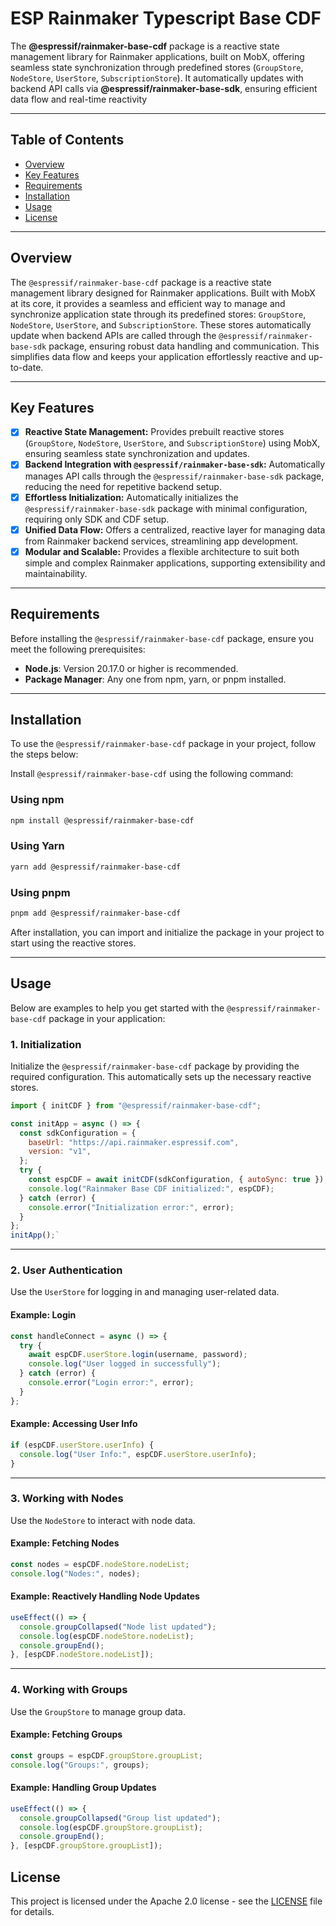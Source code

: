 # ESP Rainmaker Typescript Base CDF

The **@espressif/rainmaker-base-cdf** package is a reactive state management library for Rainmaker applications, built on MobX, offering seamless state synchronization through predefined stores (`GroupStore`, `NodeStore`, `UserStore`, `SubscriptionStore`). It automatically updates with backend API calls via **@espressif/rainmaker-base-sdk**, ensuring efficient data flow and real-time reactivity

---

## Table of Contents

- [Overview](#overview)
- [Key Features](#key-features)
- [Requirements](#requirements)
- [Installation](#installation)
- [Usage](#usage)
- [License](#license)

---

## Overview

The `@espressif/rainmaker-base-cdf` package is a reactive state management library designed for Rainmaker applications. Built with MobX at its core, it provides a seamless and efficient way to manage and synchronize application state through its predefined stores: `GroupStore`, `NodeStore`, `UserStore`, and `SubscriptionStore`. These stores automatically update when backend APIs are called through the `@espressif/rainmaker-base-sdk` package, ensuring robust data handling and communication. This simplifies data flow and keeps your application effortlessly reactive and up-to-date.

---

## Key Features

- [x] **Reactive State Management:** Provides prebuilt reactive stores (`GroupStore`, `NodeStore`, `UserStore`, and `SubscriptionStore`) using MobX, ensuring seamless state synchronization and updates.
- [x] **Backend Integration with `@espressif/rainmaker-base-sdk`:** Automatically manages API calls through the `@espressif/rainmaker-base-sdk` package, reducing the need for repetitive backend setup.
- [x] **Effortless Initialization:** Automatically initializes the `@espressif/rainmaker-base-sdk` package with minimal configuration, requiring only SDK and CDF setup.
- [x] **Unified Data Flow:** Offers a centralized, reactive layer for managing data from Rainmaker backend services, streamlining app development.
- [x] **Modular and Scalable:** Provides a flexible architecture to suit both simple and complex Rainmaker applications, supporting extensibility and maintainability.

---

## Requirements

Before installing the `@espressif/rainmaker-base-cdf` package, ensure you meet the following prerequisites:

- **Node.js**: Version 20.17.0 or higher is recommended.
- **Package Manager**: Any one from npm, yarn, or pnpm installed.

---

## Installation

To use the `@espressif/rainmaker-base-cdf` package in your project, follow the steps below:

Install `@espressif/rainmaker-base-cdf` using the following command:

### Using npm

```bash
npm install @espressif/rainmaker-base-cdf
```

### Using Yarn

```bash
yarn add @espressif/rainmaker-base-cdf
```

### Using pnpm

```bash
pnpm add @espressif/rainmaker-base-cdf
```

After installation, you can import and initialize the package in your project to start using the reactive stores.

---

## Usage

Below are examples to help you get started with the `@espressif/rainmaker-base-cdf` package in your application:

### 1. **Initialization**

Initialize the `@espressif/rainmaker-base-cdf` package by providing the required configuration. This automatically sets up the necessary reactive stores.

```javascript
import { initCDF } from "@espressif/rainmaker-base-cdf";

const initApp = async () => {
  const sdkConfiguration = {
    baseUrl: "https://api.rainmaker.espressif.com",
    version: "v1",
  };
  try {
    const espCDF = await initCDF(sdkConfiguration, { autoSync: true });
    console.log("Rainmaker Base CDF initialized:", espCDF);
  } catch (error) {
    console.error("Initialization error:", error);
  }
};
initApp();`
```

---

### 2. **User Authentication**

Use the `UserStore` for logging in and managing user-related data.

#### Example: Login

```javascript
const handleConnect = async () => {
  try {
    await espCDF.userStore.login(username, password);
    console.log("User logged in successfully");
  } catch (error) {
    console.error("Login error:", error);
  }
};
```

#### Example: Accessing User Info

```javascript
if (espCDF.userStore.userInfo) {
  console.log("User Info:", espCDF.userStore.userInfo);
}
```

---

### 3. **Working with Nodes**

Use the `NodeStore` to interact with node data.

#### Example: Fetching Nodes

```javascript
const nodes = espCDF.nodeStore.nodeList;
console.log("Nodes:", nodes);
```

#### Example: Reactively Handling Node Updates

```javascript
useEffect(() => {
  console.groupCollapsed("Node list updated");
  console.log(espCDF.nodeStore.nodeList);
  console.groupEnd();
}, [espCDF.nodeStore.nodeList]);
```

---

### 4. **Working with Groups**

Use the `GroupStore` to manage group data.

#### Example: Fetching Groups

```javascript
const groups = espCDF.groupStore.groupList;
console.log("Groups:", groups);
```

#### Example: Handling Group Updates

```javascript
useEffect(() => {
  console.groupCollapsed("Group list updated");
  console.log(espCDF.groupStore.groupList);
  console.groupEnd();
}, [espCDF.groupStore.groupList]);
```

## License

This project is licensed under the Apache 2.0 license - see the [LICENSE](LICENSE) file for details.
